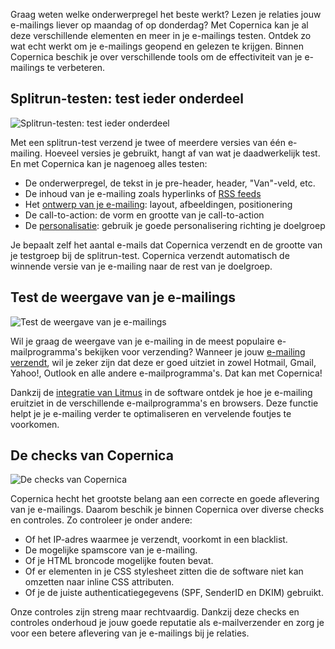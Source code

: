 Graag weten welke onderwerpregel het beste werkt? Lezen je relaties jouw
e-mailings liever op maandag of op donderdag? Met Copernica kan je al
deze verschillende elementen en meer in je e-mailings testen. Ontdek zo
wat echt werkt om je e-mailings geopend en gelezen te krijgen. Binnen
Copernica beschik je over verschillende tools om de effectiviteit van je
e-mailings te verbeteren.

Splitrun-testen: test ieder onderdeel
-------------------------------------

![Splitrun-testen: test ieder
onderdeel](../images/nl-a-b-split-test-copernica.gif)

Met een splitrun-test verzend je twee of meerdere versies van één
e-mailing. Hoeveel versies je gebruikt, hangt af van wat je
daadwerkelijk test. En met Copernica kan je nagenoeg alles testen:

-   De onderwerpregel, de tekst in je pre-header, header, "Van"-veld,
    etc.
-   De inhoud van je e-mailing zoals hyperlinks of [RSS
    feeds](./rss-or-atom-feed.md "RSS Feeds")
-   Het [ontwerp van je
    e-mailing](./create-custom-templates.md "Ontwerp je eigen template"):
    layout, afbeeldingen, positionering
-   De call-to-action: de vorm en grootte van je call-to-action
-   De
    [personalisatie](./create-clever-emailings.md "Maak zelf slimme e-mailings"):
    gebruik je goede personalisering richting je doelgroep

Je bepaalt zelf het aantal e-mails dat Copernica verzendt en de grootte
van je testgroep bij de splitrun-test. Copernica verzendt automatisch de
winnende versie van je e-mailing naar de rest van je doelgroep.

Test de weergave van je e-mailings
----------------------------------

![Test de weergave van je
e-mailings](../images/email-design-testing-copernica.png "Test de weergave van je e-mailings")

Wil je graag de weergave van je e-mailing in de meest populaire
e-mailprogramma's bekijken voor verzending? Wanneer je jouw [e-mailing
verzendt](./send-emailings-to-relations.md "E-mailings verzenden"),
wil je zeker zijn dat deze er goed uitziet in zowel Hotmail, Gmail,
Yahoo!, Outlook en alle andere e-mailprogramma's. Dat kan met Copernica!

Dankzij de [integratie van Litmus](./litmus.md "Test e-maildocumenten met Litmus")
in de software ontdek je hoe je e-mailing eruitziet in de verschillende
e-mailprogramma's en browsers. Deze functie helpt je je e-mailing verder
te optimaliseren en vervelende foutjes te voorkomen.

De checks van Copernica
-----------------------

![De checks van
Copernica](../images/nl-checks.png "De checks van Copernica")

Copernica hecht het grootste belang aan een correcte en goede aflevering
van je e-mailings. Daarom beschik je binnen Copernica over diverse
checks en controles. Zo controleer je onder andere:

-   Of het IP-adres waarmee je verzendt, voorkomt in een blacklist.
-   De mogelijke spamscore van je e-mailing.
-   Of je HTML broncode mogelijke fouten bevat.
-   Of er elementen in je CSS stylesheet zitten die de software niet kan
    omzetten naar inline CSS attributen.
-   Of je de juiste authenticatiegegevens (SPF, SenderID en DKIM)
    gebruikt.

Onze controles zijn streng maar rechtvaardig. Dankzij deze checks en
controles onderhoud je jouw goede reputatie als e-mailverzender en zorg
je voor een betere aflevering van je e-mailings bij je relaties.
